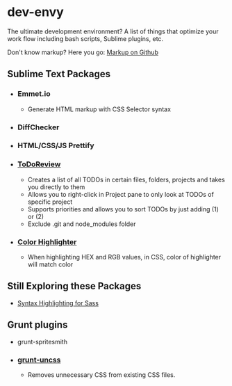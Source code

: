 dev-envy
========

The ultimate development environment? A list of things that optimize your work flow including bash scripts, Sublime plugins, etc. 

Don't know markup? Here you go: [Markup on Github](https://help.github.com/articles/writing-on-github/)

<h2>Sublime Text Packages</h2>
<ul>
  <li>
    <h3>Emmet.io</h3>
    <ul>
      <li>Generate HTML markup with CSS Selector syntax</li>
    </ul>
  </li>
  <li>
    <h3>DiffChecker</h3>
  </li>
  <li>
    <h3>HTML/CSS/JS Prettify</h3>
  </li>
  <li>
    <h3><a href="https://sublime.wbond.net/packages/TodoReview">ToDoReview</a></h3>
    <ul>
      <li>Creates a list of all TODOs in certain files, folders, projects and takes you directly to them</li>
      <li>Allows you to right-click in Project pane to only look at TODOs of specific project</li>
      <li>Supports priorities and allows you to sort TODOs by just adding (1) or (2)</li>
      <li>Exclude .git and node_modules folder</li>
    </ul>
  </li>
  <li>
    <h3><a href="https://github.com/Monnoroch/ColorHighlighter">Color Highlighter</a></h3>
    <ul>
      <li>When highlighting HEX and RGB values, in CSS, color of highlighter will match color</li>
    </ul>
  </li>
</ul>

<h2>Still Exploring these Packages</h2>
<ul>
  <li><a href="https://sublime.wbond.net/packages/Syntax%20Highlighting%20for%20Sass">Syntax Highlighting for Sass</a></li>
</ul>

<h2>Grunt plugins</h2>
<ul>
  <li>grunt-spritesmith</li>
  <li>
    <h3><a href="https://github.com/addyosmani/grunt-uncss">grunt-uncss</a></h3>
    <ul>
      <li>Removes unnecessary CSS from existing CSS files.</li>
    </ul>
  </li>
</ul>
